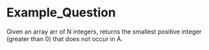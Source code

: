 # Example_Question
Given an array arr of N integers, returns the smallest positive integer (greater than 0) that does not occur in A.
